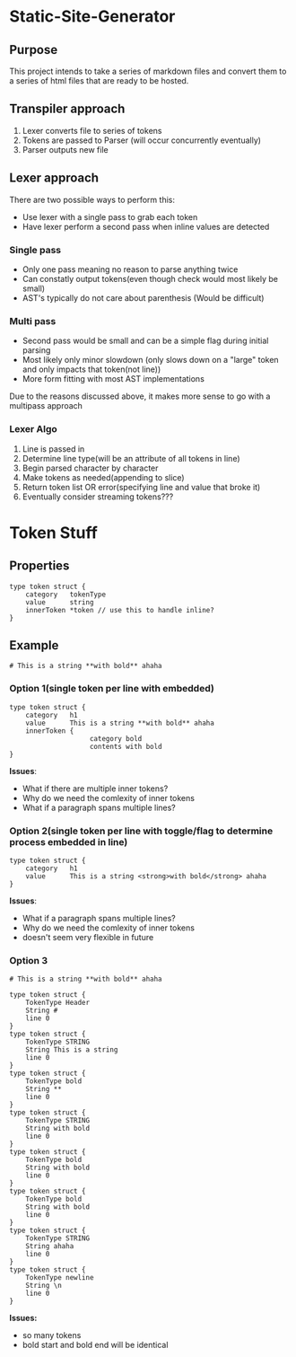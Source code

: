 # Static-Site-Generator
## Purpose
This project intends to take a series of markdown files and convert them to a series of html files that are ready to be hosted.

## Transpiler approach
1. Lexer converts file to series of tokens
1. Tokens are passed to Parser (will occur concurrently eventually)
1. Parser outputs new file

## Lexer approach
There are two possible ways to perform this:
- Use lexer with a single pass to grab each token
- Have lexer perform a second pass when inline values are detected

### Single pass 
- Only one pass meaning no reason to parse anything twice
- Can constatly output tokens(even though check would most likely be small)
- AST's typically do not care about parenthesis (Would be difficult)

### Multi pass
- Second pass would be small and can be a simple flag during initial parsing
- Most likely only minor slowdown (only slows down on a "large" token and only impacts that token(not line))
- More form fitting with most AST implementations

Due to the reasons discussed above, it makes more sense to go with a multipass approach

### Lexer Algo
1. Line is passed in
1. Determine line type(will be an attribute of all tokens in line)
1. Begin parsed character by character
1. Make tokens as needed(appending to slice)
1. Return token list OR error(specifying line and value that broke it)
1. Eventually consider streaming tokens???


# Token Stuff
## Properties
```
type token struct {
	category   tokenType
	value      string
	innerToken *token // use this to handle inline?
}
```
## Example
```# This is a string **with bold** ahaha```
### Option 1(single token per line with embedded)
```
type token struct {
	category   h1
	value      This is a string **with bold** ahaha
	innerToken {
                    category bold
                    contents with bold
}
```
**Issues**: 
- What if there are multiple inner tokens?
- Why do we need the comlexity of inner tokens
- What if a paragraph spans multiple lines?


### Option 2(single token per line with toggle/flag to determine process embedded in line)
```
type token struct {
	category   h1
	value      This is a string <strong>with bold</strong> ahaha
}
```
**Issues**: 
- What if a paragraph spans multiple lines?
- Why do we need the comlexity of inner tokens
- doesn't seem very flexible in future

### Option 3
```# This is a string **with bold** ahaha```

```
type token struct {
    TokenType Header
    String #
    line 0
}
type token struct {
    TokenType STRING
    String This is a string
    line 0
}
type token struct {
    TokenType bold
    String **
    line 0
}
type token struct {
    TokenType STRING
    String with bold
    line 0
}
type token struct {
    TokenType bold
    String with bold
    line 0
}
type token struct {
    TokenType bold
    String with bold
    line 0
}
type token struct {
    TokenType STRING
    String ahaha
    line 0
}
type token struct {
    TokenType newline
    String \n
    line 0
}
```
**Issues:**
- so many tokens
- bold start and bold end will be identical
